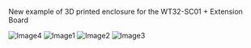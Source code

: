 New example of 3D printed enclosure for the WT32-SC01 + Extension Board

![Image4](https://user-images.githubusercontent.com/84618082/178919688-d29020be-6bee-4e85-bc95-5c864ed051dc.jpg)
![Image1](https://user-images.githubusercontent.com/84618082/178919691-a114b961-4be8-47a9-87d8-4eb149e8bbb7.jpg)
![Image2](https://user-images.githubusercontent.com/84618082/178919693-5946d2ff-5c90-4d35-820c-7edb3d438c7a.jpg)
![Image3](https://user-images.githubusercontent.com/84618082/178919696-ae6cacae-5020-4b2f-9fc6-a73cf6c4753c.jpg)
